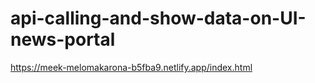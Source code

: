 # api-calling-and-show-data-on-UI-news-portal
https://meek-melomakarona-b5fba9.netlify.app/index.html
